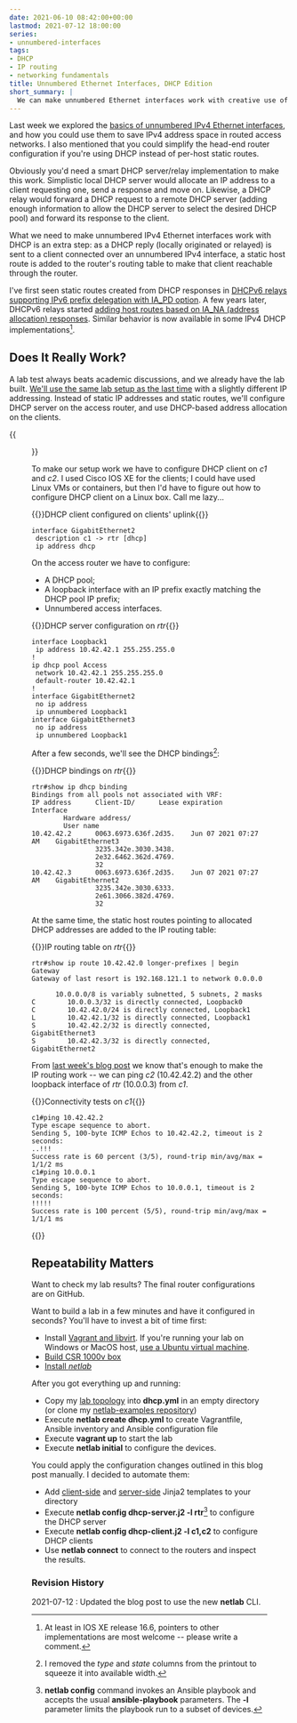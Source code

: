 ```yaml
---
date: 2021-06-10 08:42:00+00:00
lastmod: 2021-07-12 18:00:00
series:
- unnumbered-interfaces
tags:
- DHCP
- IP routing
- networking fundamentals
title: Unnumbered Ethernet Interfaces, DHCP Edition
short_summary: |
  We can make unnumbered Ethernet interfaces work with creative use of static routes pointing to interfaces (not next hops), but how does that work in designs where the clients attached to an unnumbered Ethernet interface use DHCP?
---
```

Last week we explored the [basics of unnumbered IPv4 Ethernet interfaces](/2021/06/unnumbered-ethernet-interfaces/), and how you could use them to save IPv4 address space in routed access networks. I also mentioned that you could simplify the head-end router configuration if you're using DHCP instead of per-host static routes.

Obviously you'd need a smart DHCP server/relay implementation to make this work. Simplistic local DHCP server would allocate an IP address to a client requesting one, send a response and move on. Likewise, a DHCP relay would forward a DHCP request to a remote DHCP server (adding enough information to allow the DHCP server to select the desired DHCP pool) and forward its response to the client.
<!--more-->
What we need to make unnumbered IPv4 Ethernet interfaces work with DHCP is an extra step: as a DHCP reply (locally originated or relayed) is sent to a client connected over an unnumbered IPv4 interface, a static host route is added to the router's routing table to make that client reachable through the router.

I've first seen static routes created from DHCP responses in [DHCPv6 relays supporting IPv6 prefix delegation with IA_PD option](/2010/10/dhcpv6-relaying-another-trouble-spot/). A few years later, DHCPv6 relays started [adding host routes based on IA_NA (address allocation) responses](/2013/01/dhcpv6-based-address-allocation-on/). Similar behavior is now available in some IPv4 DHCP implementations[^3].

[^3]: At least in IOS XE release 16.6, pointers to other implementations are most welcome -- please write a comment.

## Does It Really Work?

A lab test always beats academic discussions, and we already have the lab built. [We'll use the same lab setup as the last time](https://github.com/ipspace/netlab-examples/tree/master/routing/lan-unnumbered) with a slightly different IP addressing. Instead of static IP addresses and static routes, we'll configure DHCP server on the access router, and use DHCP-based address allocation on the clients.

{{<figure src="/2021/06/Addr-Ethernet-Unnumbered-DHCP.png" caption="Lab topology">}}

To make our setup work we have to configure DHCP client on *c1* and *c2*. I used Cisco IOS XE for the clients; I could have used Linux VMs or containers, but then I'd have to figure out how to configure DHCP client on a Linux box. Call me lazy...

{{<cc>}}DHCP client configured on clients' uplink{{</cc>}}
```
interface GigabitEthernet2
 description c1 -> rtr [dhcp]
 ip address dhcp
```

On the access router we have to configure:

* A DHCP pool;
* A loopback interface with an IP prefix exactly matching the DHCP pool IP prefix;
* Unnumbered access interfaces.

{{<cc>}}DHCP server configuration on *rtr*{{</cc>}}
```
interface Loopback1
 ip address 10.42.42.1 255.255.255.0
!
ip dhcp pool Access
 network 10.42.42.1 255.255.255.0
 default-router 10.42.42.1
!
interface GigabitEthernet2
 no ip address
 ip unnumbered Loopback1
interface GigabitEthernet3
 no ip address
 ip unnumbered Loopback1
```

After a few seconds, we'll see the DHCP bindings[^1]:

[^1]: I removed the *type* and *state* columns from the printout   to squeeze it into available width.

{{<cc>}}DHCP bindings on *rtr*{{</cc>}}
```
rtr#show ip dhcp binding
Bindings from all pools not associated with VRF:
IP address      Client-ID/ 		Lease expiration 	Interface
		Hardware address/
		User name
10.42.42.2      0063.6973.636f.2d35.    Jun 07 2021 07:27 AM    GigabitEthernet3
                3235.342e.3030.3438.
                2e32.6462.362d.4769.
                32
10.42.42.3      0063.6973.636f.2d35.    Jun 07 2021 07:27 AM    GigabitEthernet2
                3235.342e.3030.6333.
                2e61.3066.382d.4769.
                32
```

At the same time, the static host routes pointing to allocated DHCP addresses are added to the IP routing table:

{{<cc>}}IP routing table on *rtr*{{</cc>}}
```
rtr#show ip route 10.42.42.0 longer-prefixes | begin Gateway
Gateway of last resort is 192.168.121.1 to network 0.0.0.0

      10.0.0.0/8 is variably subnetted, 5 subnets, 2 masks
C        10.0.0.3/32 is directly connected, Loopback0
C        10.42.42.0/24 is directly connected, Loopback1
L        10.42.42.1/32 is directly connected, Loopback1
S        10.42.42.2/32 is directly connected, GigabitEthernet3
S        10.42.42.3/32 is directly connected, GigabitEthernet2
```

From [last week's blog post](/2021/06/unnumbered-ethernet-interfaces/) we know that's enough to make the IP routing work -- we can ping *c2* (10.42.42.2) and the other loopback interface of *rtr* (10.0.0.3) from *c1*.

{{<cc>}}Connectivity tests on *c1*{{</cc>}}
```
c1#ping 10.42.42.2
Type escape sequence to abort.
Sending 5, 100-byte ICMP Echos to 10.42.42.2, timeout is 2 seconds:
..!!!
Success rate is 60 percent (3/5), round-trip min/avg/max = 1/1/2 ms
c1#ping 10.0.0.1
Type escape sequence to abort.
Sending 5, 100-byte ICMP Echos to 10.0.0.1, timeout is 2 seconds:
!!!!!
Success rate is 100 percent (5/5), round-trip min/avg/max = 1/1/1 ms
```

{{<next-in-series page="/posts/2022/01/ospf-unnumbered.md" />}}

## Repeatability Matters

Want to check my lab results? The final router configurations are on GitHub.

Want to build a lab in a few minutes and have it configured in seconds? You'll have to invest a bit of time first:

* Install [Vagrant and libvirt](https://netlab.tools/labs/libvirt/). If you're running your lab on Windows or MacOS host, [use a Ubuntu virtual machine](https://blog.kirchne.red/netsim-tools-quickstart.html).
* [Build CSR 1000v box](https://codingpackets.com/blog/cisco-iosv-vagrant-libvirt-box-install/)
* [Install *netlab*](https://netlab.tools/install/)

After you got everything up and running:

* Copy my [lab topology](https://github.com/ipspace/netlab-examples/blob/master/routing/lan-unnumbered/dhcp.yml) into **dhcp.yml** in an empty directory (or clone my [netlab-examples repository](https://github.com/ipspace/netlab-examples))
* Execute **netlab create dhcp.yml** to create Vagrantfile, Ansible inventory and Ansible configuration file
* Execute **vagrant up** to start the lab
* Execute **netlab initial** to configure the devices.

You could apply the configuration changes outlined in this blog post manually. I decided to automate them:

* Add [client-side](https://github.com/ipspace/netlab-examples/blob/master/routing/lan-unnumbered/dhcp-client.j2) and [server-side](https://github.com/ipspace/netlab-examples/blob/master/routing/lan-unnumbered/dhcp-server.j2) Jinja2 templates to your directory
* Execute **netlab config dhcp-server.j2 -l rtr**[^2] to configure the DHCP server
* Execute **netlab config dhcp-client.j2 -l c1,c2** to configure DHCP clients
* Use **netlab connect** to connect to the routers and inspect the results.

[^2]: **netlab config** command invokes an Ansible playbook and accepts the usual **ansible-playbook** parameters. The **-l** parameter limits the playbook run to a subset of devices.

### Revision History

2021-07-12
: Updated the blog post to use the new **netlab** CLI.
